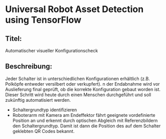 # Universal Robot Asset Detection using TensorFlow
## Titel:
Automatischer visueller Konfigurationscheck
## Beschreibung:
Jeder Schalter ist in unterschiedlichen Konfigurationen erhältlich (z.B. Polköpfe entweder versilbert oder verkupfert). n der Endabnahme wird vor Auslieferung final geprüft, ob die korrekte Konfiguration gebaut worden ist.
Dieser Schritt wird heute durch einen Menschen durchgeführt und soll zukünftig automatisiert werden.

* Schaltergrundtyp identifizieren
* Roboterarm mit Kamera am Endeffektor fährt geeignete vordefinierte Position an und erkennt durch optischen Abgleich mit Referenzbildern den Schaltergrundtyp. Damit ist dann die Position des auf dem Schalter geklebten QR Codes bekannt.

